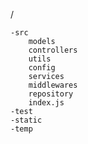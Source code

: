 /

    -src
        models
        controllers
        utils
        config
        services
        middlewares
        repository
        index.js
    -test
    -static
    -temp
